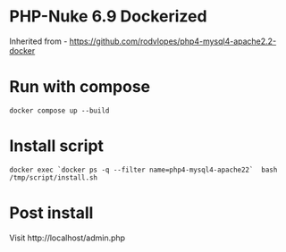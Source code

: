 # PHP-Nuke 6.9 Dockerized

Inherited from - https://github.com/rodvlopes/php4-mysql4-apache2.2-docker 


# Run with compose

    docker compose up --build

# Install script


    docker exec `docker ps -q --filter name=php4-mysql4-apache22`  bash /tmp/script/install.sh 

# Post install

Visit http://localhost/admin.php
